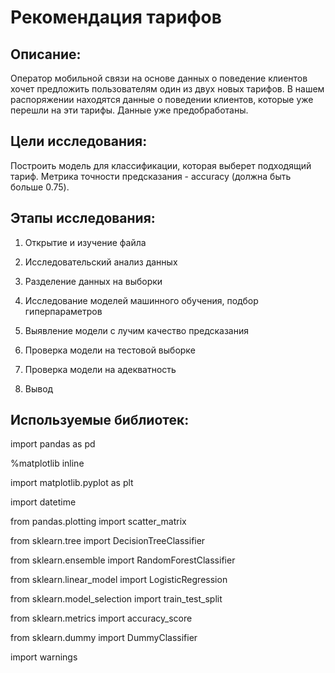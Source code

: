 # Рекомендация тарифов

## Описание: 

Оператор мобильной связи на основе данных о поведение клиентов хочет предложить пользователям один из двух новых тарифов.
В нашем распоряжении находятся данные о поведении клиентов, которые уже перешли на эти тарифы.
Данные уже предобработаны. 

## Цели исследования: 

Построить модель для классификации, которая выберет подходящий тариф.
Метрика точности предсказания - accuracy (должна быть больше 0.75).

## Этапы исследования: 

1. Открытие и изучение файла

2. Исследовательский анализ данных

3. Разделение данных на выборки

4. Исследование моделей машинного обучения, подбор гиперпараметров

5. Выявление модели с лучим качество предсказания

6. Проверка модели на тестовой выборке

7. Проверка модели на адекватность

8. Вывод



## Используемые библиотек:
 
import pandas as pd

%matplotlib inline

import matplotlib.pyplot as plt

import datetime

from pandas.plotting import scatter_matrix 

from sklearn.tree import DecisionTreeClassifier

from sklearn.ensemble import RandomForestClassifier

from sklearn.linear_model import LogisticRegression

from sklearn.model_selection import train_test_split

from sklearn.metrics import accuracy_score

from sklearn.dummy import DummyClassifier

import warnings
